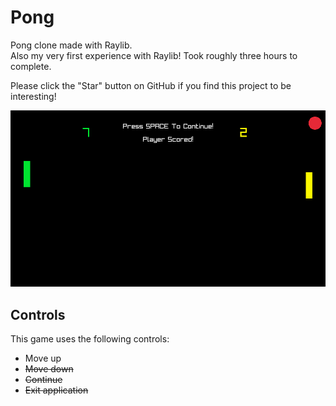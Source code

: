 # Pong
Pong clone made with Raylib.  
Also my very first experience with Raylib! Took roughly three hours to complete.

Please click the "Star" button on GitHub if you find this project to be interesting!

![alt text](https://github.com/klaytonkowalski/game-pong/blob/main/Thumbnail.png?raw=true)

## Controls
This game uses the following controls:
  - <W> Move up  
  - <S> Move down  
  - <Space> Continue  
  - <Escape> Exit application

